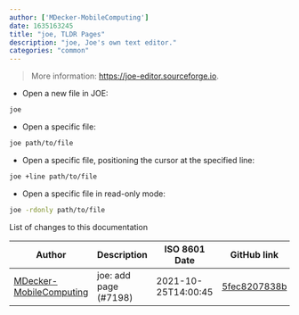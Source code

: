 ```yaml
---
author: ['MDecker-MobileComputing']
date: 1635163245
title: "joe, TLDR Pages"
description: "joe, Joe's own text editor."
categories: "common"
---
```

> More information: <https://joe-editor.sourceforge.io>.

- Open a new file in JOE:

```bash
joe
```

- Open a specific file:

```bash
joe path/to/file
```

- Open a specific file, positioning the cursor at the specified line:

```bash
joe +line path/to/file
```

- Open a specific file in read-only mode:

```bash
joe -rdonly path/to/file
```
List of changes to this documentation


Author | Description | ISO 8601 Date | GitHub link
------|-----|-----|-----
[MDecker-MobileComputing](mailto:mide_42b@yahoo.de) | joe: add page (#7198) | 2021-10-25T14:00:45 | [5fec8207838b](https://github.com/tldr-pages/tldr/commit/5fec8207838b4f243ffcb947a1c031b31e2ca793)


